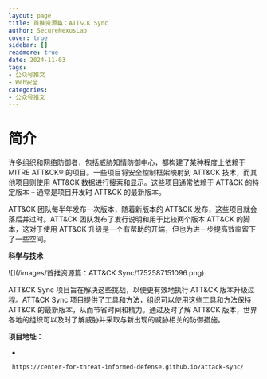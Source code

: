 ```yaml
---
layout: page
title: 首推资源篇：ATT&CK Sync
author: SecureNexusLab
cover: true
sidebar: []
readmore: true
date: 2024-11-03
tags: 
- 公众号推文
- Web安全
categories:
- 公众号推文
---
```


# 简介

许多组织和网络防御者，包括威胁知情防御中心，都构建了某种程度上依赖于 MITRE ATT&CK® 的项目。一些项目将安全控制框架映射到 ATT&CK
技术，而其他项目则使用 ATT&CK 数据进行搜索和显示。这些项目通常依赖于 ATT&CK 的特定版本 – 通常是项目开发时 ATT&CK 的最新版本。

ATT&CK 团队每半年发布一次版本，随着新版本的 ATT&CK 发布，这些项目就会落后并过时。ATT&CK 团队发布了发行说明和用于比较两个版本
ATT&CK 的脚本，这对于使用 ATT&CK 升级是一个有帮助的开端，但也为进一步提高效率留下了一些空间。

**科学与技术**  

  

  

![](/images/首推资源篇：ATT&CK Sync/1752587151096.png)

ATT&CK Sync 项目旨在解决这些挑战，以便更有效地执行 ATT&CK 版本升级过程。ATT&CK Sync
项目提供了工具和方法，组织可以使用这些工具和方法保持 ATT&CK 的最新版本，从而节省时间和精力。通过及时了解 ATT&CK
版本，世界各地的组织可以及时了解威胁并采取与新出现的威胁相关的防御措施。

**项目地址：**

  * 

    
    
     https://center-for-threat-informed-defense.github.io/attack-sync/

  

